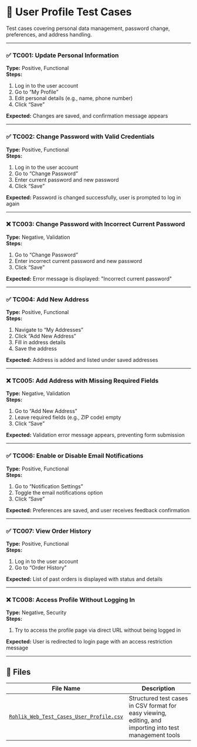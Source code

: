 # 👤 User Profile Test Cases

Test cases covering personal data management, password change, preferences, and address handling.

---

### ✅ TC001: Update Personal Information  
**Type:** Positive, Functional  
**Steps:**  
1. Log in to the user account  
2. Go to “My Profile”  
3. Edit personal details (e.g., name, phone number)  
4. Click “Save”  

**Expected:** Changes are saved, and confirmation message appears

---

### ✅ TC002: Change Password with Valid Credentials  
**Type:** Positive, Functional  
**Steps:**  
1. Log in to the user account  
2. Go to “Change Password”  
3. Enter current password and new password  
4. Click “Save”  

**Expected:** Password is changed successfully, user is prompted to log in again

---

### ❌ TC003: Change Password with Incorrect Current Password  
**Type:** Negative, Validation  
**Steps:**  
1. Go to “Change Password”  
2. Enter incorrect current password and new password  
3. Click “Save”  

**Expected:** Error message is displayed: "Incorrect current password"

---

### ✅ TC004: Add New Address  
**Type:** Positive, Functional  
**Steps:**  
1. Navigate to “My Addresses”  
2. Click “Add New Address”  
3. Fill in address details  
4. Save the address  

**Expected:** Address is added and listed under saved addresses

---

### ❌ TC005: Add Address with Missing Required Fields  
**Type:** Negative, Validation  
**Steps:**  
1. Go to “Add New Address”  
2. Leave required fields (e.g., ZIP code) empty  
3. Click “Save”  

**Expected:** Validation error message appears, preventing form submission

---

### ✅ TC006: Enable or Disable Email Notifications  
**Type:** Positive, Functional  
**Steps:**  
1. Go to “Notification Settings”  
2. Toggle the email notifications option  
3. Click “Save”  

**Expected:** Preferences are saved, and user receives feedback confirmation

---

### ✅ TC007: View Order History  
**Type:** Positive, Functional  
**Steps:**  
1. Log in to the user account  
2. Go to “Order History”  

**Expected:** List of past orders is displayed with status and details

---

### ❌ TC008: Access Profile Without Logging In  
**Type:** Negative, Security  
**Steps:**  
1. Try to access the profile page via direct URL without being logged in  

**Expected:** User is redirected to login page with an access restriction message

---

## 📂 Files

| File Name                                       | Description                                |
|------------------------------------------------|--------------------------------------------|
| [`Rohlik_Web_Test_Cases_User_Profile.csv`](./Rohlik_Web_Test_Cases_User_Profile.csv) | Structured test cases in CSV format for easy viewing, editing, and importing into test management tools |
